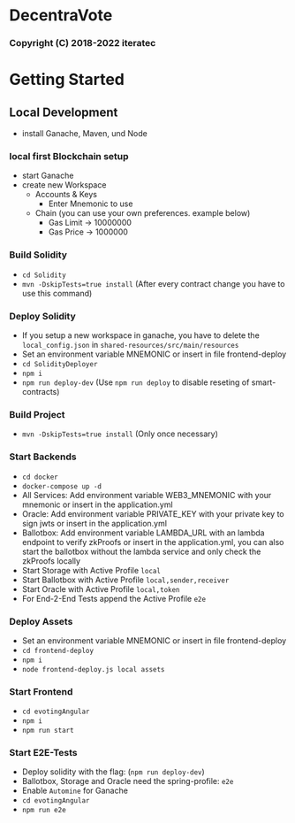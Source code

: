 # DecentraVote
### Copyright (C) 2018-2022 iteratec

# Getting Started

## Local Development
* install Ganache, Maven, und Node

### local first Blockchain setup
* start Ganache
* create new Workspace
   * Accounts & Keys
      * Enter Mnemonic to use
   * Chain (you can use your own preferences. example below)
      * Gas Limit -> 10000000
      * Gas Price -> 1000000

### Build Solidity
* `cd Solidity`
* `mvn -DskipTests=true install` (After every contract change you have to use this command)

### Deploy Solidity
* If you setup a new workspace in ganache, you have to delete the `local_config.json` in `shared-resources/src/main/resources`
* Set an environment variable MNEMONIC or insert in file frontend-deploy
* `cd SolidityDeployer`
* `npm i`
* `npm run deploy-dev` (Use `npm run deploy` to disable reseting of smart-contracts)

### Build Project
* `mvn -DskipTests=true install` (Only once necessary)

### Start Backends
* `cd docker`
* `docker-compose up -d`
* All Services: Add environment variable WEB3_MNEMONIC with your mnemonic or insert in the application.yml
* Oracle: Add environment variable PRIVATE_KEY with your private key to sign jwts or insert in the application.yml
* Ballotbox: Add environment variable LAMBDA_URL with an lambda endpoint to verify zkProofs or insert in the application.yml, you can also start the ballotbox without the lambda service and only check the zkProofs locally
* Start Storage with Active Profile `local`
* Start Ballotbox with Active Profile `local,sender,receiver`
* Start Oracle with Active Profile `local,token`
* For End-2-End Tests append the Active Profile `e2e`

### Deploy Assets
* Set an environment variable MNEMONIC or insert in file frontend-deploy
* `cd frontend-deploy`
* `npm i`
* `node frontend-deploy.js local assets`

### Start Frontend
* `cd evotingAngular`
* `npm i`
* `npm run start`

### Start E2E-Tests
* Deploy solidity with the flag: (`npm run deploy-dev`)
* Ballotbox, Storage and Oracle need the spring-profile: `e2e`
* Enable `Automine` for Ganache
* `cd evotingAngular`
* `npm run e2e`